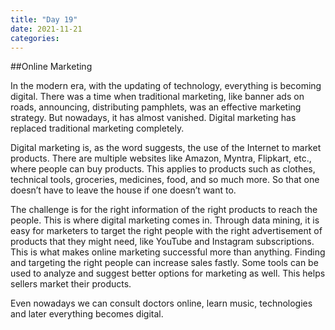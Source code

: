 ```yaml
---
title: "Day 19"
date: 2021-11-21
categories:
---
```



##Online Marketing

In the modern era, with the updating of technology, everything is becoming digital. There was a time when traditional marketing, like banner ads on roads, announcing, distributing pamphlets, was an effective marketing strategy. But nowadays, it has almost vanished. Digital marketing has replaced traditional marketing completely. 

Digital marketing is, as the word suggests, the use of the Internet to market products. There are multiple websites like Amazon, Myntra, Flipkart, etc., where people can buy products. This applies to products such as clothes, technical tools, groceries, medicines, food, and so much more. So that one doesn’t have to leave the house if one doesn’t want to. 

The challenge is for the right information of the right products to reach the people. This is where digital marketing comes in. Through data mining, it is easy for marketers to target the right people with the right advertisement of products that they might need, like YouTube and Instagram subscriptions. This is what makes online marketing successful more than anything. Finding and targeting the right people can increase sales fastly. Some tools can be used to analyze and suggest better options for marketing as well. This helps sellers market their products. 

Even nowadays we can consult doctors online, learn music, technologies and later everything becomes digital.

